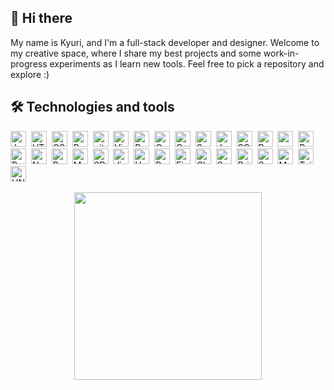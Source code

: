 ## 👋 Hi there

My name is Kyuri, and I'm a full-stack developer and designer. Welcome to my creative space, where I share my best projects and some work-in-progress experiments as I learn new tools. Feel free to pick a repository and explore :)

## 🛠 Technologies and tools

<img src="https://img.shields.io/badge/JavaScript-282C34?logo=javascript&logoColor=F7DF1E" alt="JavaScript logo" title="JavaScript" height="25" />&nbsp; 
<img src="https://img.shields.io/badge/HTML5-282C34?logo=html5&logoColor=E34F26" alt="HTML5 logo" title="HTML5" height="25" />&nbsp; 
<img src="https://img.shields.io/badge/CSS3-282C34?logo=css3&logoColor=1572B6" alt="CSS3 logo" title="CSS3" height="25" />&nbsp; 
<img src="https://img.shields.io/badge/React Native-282C34?logo=react&logoColor=61DAFB" alt="React Native logo" title="React Native" height="25" />&nbsp; 
<img src="https://img.shields.io/badge/git-282C34?logo=git&logoColor=F05032" alt="git logo" title="git" height="25" />&nbsp; 
<img src="https://img.shields.io/badge/VS%20Code-282C34?logo=visual-studio-code&logoColor=007ACC" alt="Visual Studio Code logo" title="Visual Studio Code" height="25" />&nbsp; 
<img src="https://img.shields.io/badge/Python-282C34?logo=python&logoColor=3776AB" alt="Python logo" title="Python" height="25" />&nbsp; 
<img src="https://img.shields.io/badge/C-282C34?logo=c&logoColor=A8B9CC" alt="C logo" title="C" height="25" />&nbsp; 
<img src="https://img.shields.io/badge/C++-282C34?logo=c%2B%2B&logoColor=00599C" alt="C++ logo" title="C++" height="25" />&nbsp; 
<img src="https://img.shields.io/badge/Swift-282C34?logo=swift&logoColor=FA7343" alt="Swift logo" title="Swift" height="25" />&nbsp; 
<img src="https://img.shields.io/badge/Java-282C34?logo=java&logoColor=007396" alt="Java logo" title="Java" height="25" />&nbsp; 
<img src="https://img.shields.io/badge/SQL-282C34?logo=mysql&logoColor=4479A1" alt="SQL logo" title="SQL" height="25" />&nbsp; 
<img src="https://img.shields.io/badge/Bash-282C34?logo=gnubash&logoColor=4EAA25" alt="Bash logo" title="Bash" height="25" />&nbsp; 
<img src="https://img.shields.io/badge/zsh-282C34?logo=terminal&logoColor=white" alt="zsh logo" title="zsh" height="25" />&nbsp; 
<img src="https://img.shields.io/badge/PowerShell-282C34?logo=powershell&logoColor=5391FE" alt="PowerShell logo" title="PowerShell" height="25" />&nbsp; 
<img src="https://img.shields.io/badge/React-282C34?logo=react&logoColor=61DAFB" alt="React logo" title="React" height="25" />&nbsp; 
<img src="https://img.shields.io/badge/Node.js-282C34?logo=node.js&logoColor=339933" alt="Node.js logo" title="Node.js" height="25" />&nbsp; 
<img src="https://img.shields.io/badge/Bootstrap-282C34?logo=bootstrap&logoColor=7952B3" alt="Bootstrap logo" title="Bootstrap" height="25" />&nbsp; 
<img src="https://img.shields.io/badge/MongoDB-282C34?logo=mongodb&logoColor=47A248" alt="MongoDB logo" title="MongoDB" height="25" />&nbsp; 
<img src="https://img.shields.io/badge/SPFx-282C34?logo=microsoft&logoColor=0078D4" alt="SPFx logo" title="SPFx" height="25" />&nbsp; 
<img src="https://img.shields.io/badge/Jira-282C34?logo=jira&logoColor=0052CC" alt="Jira logo" title="Jira" height="25" />&nbsp; 
<img src="https://img.shields.io/badge/Homebrew-282C34?logo=homebrew&logoColor=FBB040" alt="Homebrew logo" title="Homebrew" height="25" />&nbsp; 
<img src="https://img.shields.io/badge/Postman-282C34?logo=postman&logoColor=FF6C37" alt="Postman logo" title="Postman" height="25" />&nbsp; 
<img src="https://img.shields.io/badge/Figma-282C34?logo=figma&logoColor=F24E1E" alt="Figma logo" title="Figma" height="25" />&nbsp; 
<img src="https://img.shields.io/badge/Charles-282C34?logo=networkx&logoColor=white" alt="Charles Proxy logo" title="Charles Proxy" height="25" />&nbsp; 
<img src="https://img.shields.io/badge/Sourcetree-282C34?logo=sourcetree&logoColor=0052CC" alt="Sourcetree logo" title="Sourcetree" height="25" />&nbsp; 
<img src="https://img.shields.io/badge/BrightScript-282C34?logo=television&logoColor=FFFFFF" alt="BrightScript logo" title="BrightScript" height="25" />&nbsp; 
<img src="https://img.shields.io/badge/SceneGraph-282C34?logo=television&logoColor=FFFFFF" alt="SceneGraph logo" title="SceneGraph" height="25" />&nbsp; 
<img src="https://img.shields.io/badge/MaterialUI-282C34?logo=mui&logoColor=007FFF" alt="Material UI logo" title="Material UI" height="25" />&nbsp; 
<img src="https://img.shields.io/badge/Tailwind-282C34?logo=tailwindcss&logoColor=06B6D4" alt="Tailwind logo" title="Tailwind" height="25" />&nbsp; 
<img src="https://img.shields.io/badge/UNIX-282C34?logo=gnubash&logoColor=white" alt="UNIX logo" title="UNIX" height="25" />&nbsp; 

<p align="center">
  <img src="https://media1.tenor.com/m/aM8DwnxMRasAAAAC/kirby.gif" align="center" width="300" />
</p>
